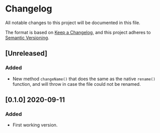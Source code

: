 # Changelog

All notable changes to this project will be documented in this file.

The format is based on [Keep a Changelog](https://keepachangelog.com/en/1.0.0/),
and this project adheres to [Semantic Versioning](https://semver.org/spec/v2.0.0.html).

## [Unreleased]

### Added

- New method `changeName()` that does the same as the native `rename()` function, and will throw in case the file could not be renamed.

## [0.1.0] 2020-09-11

### Added

- First working version.

